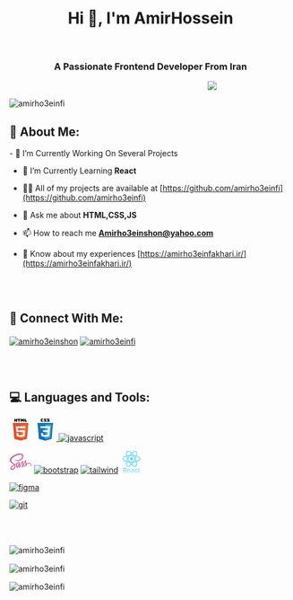 <h1 align="center">Hi 👋, I'm AmirHossein</h1>
<br>
<h3 align="center">A Passionate Frontend Developer From Iran</h3>
<img src="https://mir-s3-cdn-cf.behance.net/project_modules/hd/06f21a161921919.63cd7887d0a70.gif" width="150" align="right" style="margin-bottem:50px;">

<br>

<p align="left"> <img src="https://komarev.com/ghpvc/?username=amirho3einfi&label=Profile%20views&color=0e75b6&style=flat" alt="amirho3einfi" /> </p>
<h2>🤔 About Me:</h2>
- 🔭 I’m Currently Working On Several Projects

- 🌱 I’m Currently Learning **React**

- 👨‍💻 All of my projects are available at [https://github.com/amirho3einfi](https://github.com/amirho3einfi)

- 💬 Ask me about **HTML,CSS,JS**

- 📫 How to reach me **Amirho3einshon@yahoo.com**

- 📄 Know about my experiences [https://amirho3einfakhari.ir/](https://amirho3einfakhari.ir/)

<br>
<br>
<h2>🔗 Connect With Me:</h2>
<p align="left">
<a href="https://linkedin.com/in/amirho3einshon" target="blank"><img align="center" src="https://raw.githubusercontent.com/rahuldkjain/github-profile-readme-generator/master/src/images/icons/Social/linked-in-alt.svg" alt="amirho3einshon" height="30" width="40" /></a>
<a href="https://instagram.com/amirho3einfi" target="blank"><img align="center" src="https://raw.githubusercontent.com/rahuldkjain/github-profile-readme-generator/master/src/images/icons/Social/instagram.svg" alt="amirho3einfi" height="30" width="40" /></a>
</p>
<br>
<br>
<h2> 💻 Languages and Tools:</h2>
<p align="left">
<a href="https://www.w3.org/html/" target="_blank" rel="noreferrer"> <img src="https://raw.githubusercontent.com/devicons/devicon/master/icons/html5/html5-original-wordmark.svg" alt="html5" width="40" height="40"/></a> 
<a href="https://www.w3schools.com/css/" target="_blank" rel="noreferrer"> <img src="https://raw.githubusercontent.com/devicons/devicon/master/icons/css3/css3-original-wordmark.svg" alt="css3" width="40" height="40"/> </a> 
<a href="https://developer.mozilla.org/en-US/docs/Web/JavaScript" target="_blank" rel="noreferrer"> <img src="https://cdn-icons-png.flaticon.com/128/1199/1199124.png" alt="javascript" width="34" height="34"/></a>
  
<a href="https://sass-lang.com" target="_blank" rel="noreferrer"> <img src="https://raw.githubusercontent.com/devicons/devicon/master/icons/sass/sass-original.svg" alt="sass" width="40" height="40"/></a>
<a href="https://getbootstrap.com" target="_blank" rel="noreferrer"> <img src="https://cdn-icons-png.flaticon.com/128/5968/5968672.png" alt="bootstrap" width="35" height="35"/></a>
<a href="https://tailwindcss.com/" target="_blank" rel="noreferrer"> <img src="https://www.vectorlogo.zone/logos/tailwindcss/tailwindcss-icon.svg" alt="tailwind" width="40" height="40"/></a>
<a href="https://reactjs.org/" target="_blank" rel="noreferrer"> <img src="https://raw.githubusercontent.com/devicons/devicon/master/icons/react/react-original-wordmark.svg" alt="react" width="40" height="40"/></a> 
  
<a href="https://www.figma.com/" target="_blank" rel="noreferrer"> <img src="https://www.vectorlogo.zone/logos/figma/figma-icon.svg" alt="figma" width="40" height="40"/> </a> 

<a href="https://git-scm.com/" target="_blank" rel="noreferrer"> <img src="https://www.vectorlogo.zone/logos/git-scm/git-scm-icon.svg" alt="git" width="40" height="40"/></a> 
</p>
<br>
<br>
<p><img align="center" src="https://github-readme-stats.vercel.app/api/top-langs?username=amirho3einfi&show_icons=true&locale=en&layout=compact" alt="amirho3einfi" /></p>

<p><img align="center" src="https://github-readme-stats.vercel.app/api?username=amirho3einfi&show_icons=true&locale=en" alt="amirho3einfi" /></p>
<p><img align="center" src="https://github-readme-streak-stats.herokuapp.com/?user=amirho3einfi&" alt="amirho3einfi" /></p>


